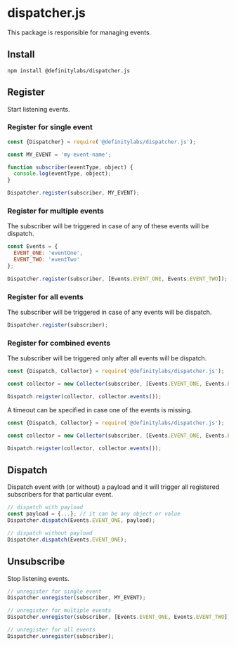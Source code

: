 # dispatcher.js

This package is responsible for managing events.

## Install

```shell script
npm install @definitylabs/dispatcher.js
```

## Register
Start listening events.

### Register for single event

```javascript
const {Dispatcher} = require('@definitylabs/dispatcher.js');

const MY_EVENT = 'my-event-name';

function subscriber(eventType, object) {
  console.log(eventType, object);
}

Dispatcher.register(subscriber, MY_EVENT);
```

### Register for multiple events

The subscriber will be triggered in case of any of these events will be dispatch.

```javascript
const Events = {
  EVENT_ONE: 'eventOne',
  EVENT_TWO: 'eventTwo'
};

Dispatcher.register(subscriber, [Events.EVENT_ONE, Events.EVENT_TWO]);
```

### Register for all events

The subscriber will be triggered in case of any events will be dispatch.

```javascript
Dispatcher.register(subscriber);
```

### Register for combined events

The subscriber will be triggered only after all events will be dispatch.

```javascript
const {Dispatch, Collector} = require('@definitylabs/dispatcher.js');

const collector = new Collector(subscriber, [Events.EVENT_ONE, Events.EVENT_TWO]);

Dispatch.reigster(collector, collector.events());
```

A timeout can be specified in case one of the events is missing.

```javascript
const {Dispatch, Collector} = require('@definitylabs/dispatcher.js');

const collector = new Collector(subscriber, [Events.EVENT_ONE, Events.EVENT_TWO]).timeout(1000); // 1s timeout

Dispatch.reigster(collector, collector.events());
```

## Dispatch
Dispatch event with (or without) a payload and it will trigger all registered subscribers for that particular event.

```javascript
// dispatch with payload
const payload = {...}; // it can be any object or value
Dispatcher.dispatch(Events.EVENT_ONE, payload);

// dispatch without payload
Dispatcher.dispatch(Events.EVENT_ONE);
```

## Unsubscribe
Stop listening events.

```javascript
// unregister for single event
Dispatcher.unregister(subscriber, MY_EVENT);

// unregister for multiple events
Dispatcher.unregister(subscriber, [Events.EVENT_ONE, Events.EVENT_TWO]);

// unregister for all events
Dispatcher.unregister(subscriber);
```